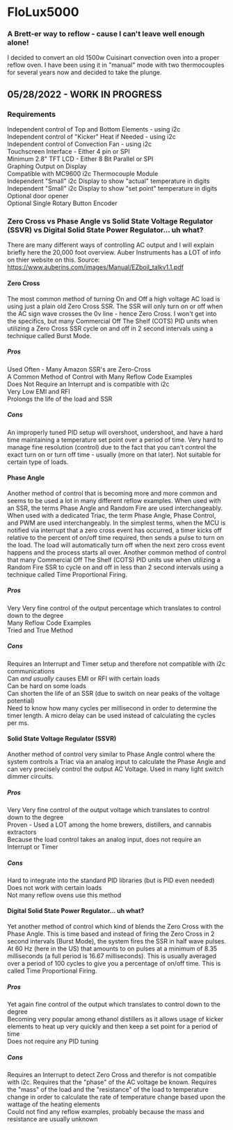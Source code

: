 # FloLux5000
### A Brett-er way to reflow - cause I can't leave well enough alone!

I decided to convert an old 1500w Cuisinart convection oven into a proper reflow oven.  I have been using it in "manual" mode with two thermocouples for several years now and decided to take the plunge.  

## 05/28/2022 - WORK IN PROGRESS

### Requirements
Independent control of Top and Bottom Elements - using i2c  
Independent control of "Kicker" Heat if Needed - using i2c  
Independent control of Convection Fan - using i2c  
Touchscreen Interface - Either 4 pin or SPI  
Minimum 2.8" TFT LCD - Either 8 Bit Parallel or SPI  
Graphing Output on Display  
Compatible with MC9600 i2c Thermocouple Module  
Independent "Small" i2c Display to show "actual" temperature in digits  
Independent "Small" i2c Display to show "set point" temperature in digits  
Optional door opener  
Optional Single Rotary Button Encoder  

### Zero Cross vs Phase Angle vs Solid State Voltage Regulator (SSVR) vs Digital Solid State Power Regulator... uh what?
There are many different ways of controlling AC output and I will explain briefly here the 20,000 foot overview.  Auber Instruments has a LOT of info on thier website on this.
Source: https://www.auberins.com/images/Manual/EZboil_talkv1.1.pdf

#### Zero Cross
The most common method of turning On and Off a high voltage AC load is using just a plain old Zero Cross SSR.  The SSR will only turn on or off when the AC sign wave crosses the 0v line - hence Zero Cross.  I won't get into the specifics, but many Commercial Off The Shelf (COTS) PID units when utilizing a Zero Cross SSR cycle on and off in 2 second intervals using a technique called Burst Mode.

##### Pros
Used Often - Many Amazon SSR's are Zero-Cross  
A Common Method of Control with Many Reflow Code Examples  
Does Not Require an Interrupt and is compatible with i2c  
Very Low EMI and RFI  
Prolongs the life of the load and SSR  

##### Cons
An improperly tuned PID setup will overshoot, undershoot, and have a hard time maintaining a temperature set point over a period of time.
Very hard to manage fine resolution (control) due to the fact that you can't control the exact turn on or turn off time - usually (more on that later).
Not suitable for certain type of loads.  

#### Phase Angle
Another method of control that is becoming more and more common and seems to be used a lot in many different reflow examples.  When used with an SSR, the terms Phase Angle and Random Fire are used interchangeably.  When used with a dedicated Triac, the term Phase Angle, Phase Control, and PWM are used interchangeably.  In the simplest terms, when the MCU is notified via interrupt that a zero cross event has occurred, a timer kicks off relative to the percent of on/off time required, then sends a pulse to turn on the load.  The load will automatically turn off when the next zero cross event happens and the process starts all over.  Another common method of control that many Commercial Off The Shelf (COTS) PID units use when utilizing a Random Fire SSR to cycle on and off in less than 2 second intervals using a technique called Time Proportional Firing.  


##### Pros
Very Very fine control of the output percentage which translates to control down to the degree  
Many Reflow Code Examples  
Tried and True Method  

##### Cons
Requires an Interrupt and Timer setup and therefore not compatible with i2c communications  
Can *and usually* causes EMI or RFI with certain loads  
Can be hard on some loads  
Can shorten the life of an SSR (due to switch on near peaks of the voltage potential)  
Need to know how many cycles per millisecond in order to determine the timer length.  A micro delay can be used instead of calculating the cycles per ms.

#### Solid State Voltage Regulator (SSVR)
Another method of control very similar to Phase Angle control where the system controls a Triac via an analog input to calculate the Phase Angle and can very precisely control the output AC Voltage.  Used in many light switch dimmer circuits.  

##### Pros
Very Very fine control of the output voltage which translates to control down to the degree  
Proven - Used a LOT among the home brewers, distillers, and cannabis extractors  
Because the load control takes an analog input, does not require an Interrupt or Timer  

##### Cons
Hard to integrate into the standard PID libraries (but is PID even needed)  
Does not work with certain loads  
Not many reflow ovens use this method  

#### Digital Solid State Power Regulator... uh what?
Yet another method of control which kind of blends the Zero Cross with the Phase Angle.  This is time based and instead of firing the Zero Cross in 2 second intervals (Burst Mode), the system fires the SSR in half wave pulses.  At 60 Hz (here in the US) that amounts to on pulses at a minimum of 8.35 milliseconds (a full period is 16.67 milliseconds).  This is usually averaged over a period of 100 cycles to give you a percentage of on/off time.  This is called Time Proportional Firing.

##### Pros
Yet again fine control of the output which translates to control down to the degree  
Becoming very popular among ethanol distillers as it allows usage of kicker elements to heat up very quickly and then keep a set point for a period of time  
Does not require any PID tuning  

##### Cons
Requires an Interrupt to detect Zero Cross and therefor is not compatible with i2c.
Requires that the "phase" of the AC voltage be known.
Requires the "mass" of the load and the "resistance" of the load to temperature change in order to calculate the rate of temperature change based upon the wattage of the heating elements  
Could not find any reflow examples, probably because the mass and resistance are usually unknown  

